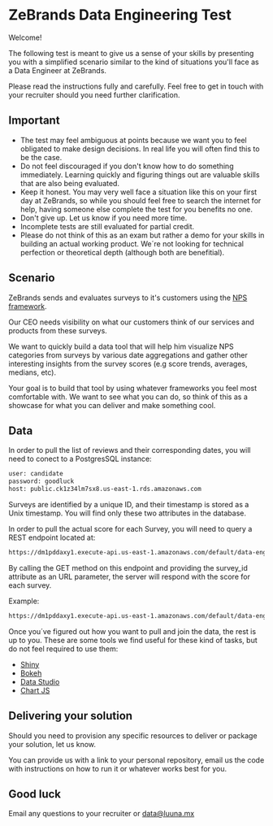 # ZeBrands Data Engineering Test

Welcome! 

The following test is meant to give us a sense of your skills by presenting you with a simplified scenario similar to the kind of situations you'll face as a Data Engineer at ZeBrands.

Please read the instructions fully and carefully. Feel free to get in touch with your recruiter should you need further clarification.

## Important

- The test may feel ambiguous at points because we want you to feel obligated to make design decisions. In real life you will often find this to be the case.
- Do not feel discouraged if you don't know how to do something immediately. Learning quickly and figuring things out are valuable skills that are also being evaluated.
- Keep it honest. You may very well face a situation like this on your first day at ZeBrands, so while you should feel free to search the internet for help, having someone else complete the test for you benefits no one.
- Don't give up. Let us know if you need more time.
- Incomplete tests are still evaluated for partial credit.
- Please do not think of this as an exam but rather a demo for your skills in building an actual working product. We´re not looking for technical perfection or theoretical depth (although both are benefitial).

## Scenario

ZeBrands sends and evaluates surveys to it's customers using the [NPS framework](https://www.qualtrics.com/experience-management/customer/net-promoter-score/#:~:text=NPS%20stands%20for%20Net%20Promoter,of%20customers%20to%20a%20company.&text=Promoters%20respond%20with%20a%20score,score%20of%207%20or%208).

Our CEO needs visibility on what our customers think of our services and products from these surveys.

We want to quickly build a data tool that will help him visualize NPS categories from surveys by various date aggregations and gather other interesting insights from the survey scores (e.g score trends, averages, medians, etc).

Your goal is to build that tool by using whatever frameworks you feel most comfortable with. We want to see what you can do, so think of this as a showcase for what you can deliver and make something cool.

## Data

In order to pull the list of reviews and their corresponding dates, you will need to conect to a PostgresSQL instance:

```bash
user: candidate
password: goodluck
host: public.ck1z34lm7sx8.us-east-1.rds.amazonaws.com
```

Surveys are identified by a unique ID, and their timestamp is stored as a Unix timestamp. You will find only these two attributes in the database.

In order to pull the actual score for each Survey, you will need to query a REST endpoint located at:

```bash
https://dm1pddaxy1.execute-api.us-east-1.amazonaws.com/default/data-engineering-test-api
```

By calling the GET method on this endpoint and providing the survey_id attribute as an URL parameter, the server will respond with the score for each survey.

Example:

```bash
https://dm1pddaxy1.execute-api.us-east-1.amazonaws.com/default/data-engineering-test-api?survey_id=2000
```

Once you´ve figured out how you want to pull and join the data, the rest is up to you. These are some tools we find useful for these kind of tasks, but do not feel required to use them:

- [Shiny](https://shiny.rstudio.com/gallery/)
- [Bokeh](https://docs.bokeh.org/en/latest/docs/gallery.html)
- [Data Studio](https://marketingplatform.google.com/about/data-studio/gallery/)
- [Chart JS](https://www.chartjs.org/)



## Delivering your solution

Should you need to provision any specific resources to deliver or package your solution, let us know.

You can provide us with a link to your personal repository, email us the code with instructions on how to run it or whatever works best for you.

## Good luck

Email any questions to your recruiter or data@luuna.mx

